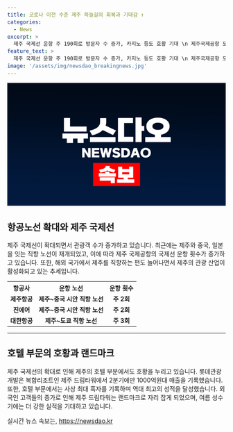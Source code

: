 ```yaml
---
title: 코로나 이전 수준 제주 하늘길의 회복과 기대감 ↑
categories:
  - News
excerpt: >
  제주 국제선 운항 주 190회로 방문자 수 증가, 카지노 등도 호황 기대 \n 제주국제공항 도착장에 어린이날 황금연휴를 앞둔 3일, 가족과 연인, 친구들과 제주를 찾은 관광객들의 발걸음으로 붐비고 있다. 코로나19 이전 수준을 완전히 회복하여 제주 내에서 카지노를 운영하는 롯데관광개발 등의 실적 개선으로 이어질 것이란 전망이 나온다. 16일 관련 업계에 따르면 제주공항 국제선 운항횟수가 이달 주 190회를 넘어섰다. 한국공항공사에 따르면 제주항공은 제주공항과 중국 시안을 오가는 직항노선 운항을 재개하고, 대한항공이 제주~도쿄 직항노선을 3년 4개월여 만에 운항을 시작한다. 이로 인해 인근 광저우와 우한 등 대도시를 중심으로 현지 여행사 또한 외국인 관광객을 모집하는 등 국제선이 더욱 확대될 전망이다. 롯데관광개발은 제주 드림타워 복합리조트에서 높은 수익을 올리며 외국인 고객 수가 꾸준히 늘어나고 있는 것으로 확인됐다.
feature_text: >
  제주 국제선 운항 주 190회로 방문자 수 증가, 카지노 등도 호황 기대 \n 제주국제공항 도착장에 어린이날 황금연휴를 앞둔 3일, 가족과 연인, 친구들과 제주를 찾은 관광객들의 발걸음으로 붐비고 있다. 코로나19 이전 수준을 완전히 회복하여 제주 내에서 카지노를 운영하는 롯데관광개발 등의 실적 개선으로 이어질 것이란 전망이 나온다. 16일 관련 업계에 따르면 제주공항 국제선 운항횟수가 이달 주 190회를 넘어섰다. 한국공항공사에 따르면 제주항공은 제주공항과 중국 시안을 오가는 직항노선 운항을 재개하고, 대한항공이 제주~도쿄 직항노선을 3년 4개월여 만에 운항을 시작한다. 이로 인해 인근 광저우와 우한 등 대도시를 중심으로 현지 여행사 또한 외국인 관광객을 모집하는 등 국제선이 더욱 확대될 전망이다. 롯데관광개발은 제주 드림타워 복합리조트에서 높은 수익을 올리며 외국인 고객 수가 꾸준히 늘어나고 있는 것으로 확인됐다.
image: '/assets/img/newsdao_breakingnews.jpg'
---
```


<p><img src="/assets/img/newsdao_breakingnews.jpg" alt="implanttips 속보" /></p>

<h2 data-ke-size="size26">항공노선 확대와 제주 국제선</h2>

<p data-ke-size="size16">제주 국제선이 확대되면서 관광객 수가 증가하고 있습니다. 최근에는 제주와 중국, 일본을 잇는 직항 노선이 재개되었고, 이에 따라 제주 국제공항의 국제선 운항 횟수가 증가하고 있습니다. 또한, 해외 국가에서 제주를 직항하는 편도 늘어나면서 제주의 관광 산업이 활성화되고 있는 추세입니다.</p>

<table>
    <tr>
        <th><b>항공사</b></th>
        <th><b>운항 노선</b></th>
        <th><b>운항 횟수</b></th>
    </tr>
    <tr>
        <td style="text-align: center; height: 17px;"><b>제주항공</b></td>
        <td style="text-align: center; height: 17px;"><b>제주~중국 시안 직항 노선</b></td>
        <td style="text-align: center; height: 17px;"><b>주 2회</b></td>
    </tr>
    <tr>
        <td style="text-align: center; height: 17px;"><b>진에어</b></td>
        <td style="text-align: center; height: 17px;"><b>제주~중국 시안 직항 노선</b></td>
        <td style="text-align: center; height: 17px;"><b>주 2회</b></td>
    </tr>
    <tr>
        <td style="text-align: center; height: 17px;"><b>대한항공</b></td>
        <td style="text-align: center; height: 17px;"><b>제주~도쿄 직항 노선</b></td>
        <td style="text-align: center; height: 17px;"><b>주 3회</b></td>
    </tr>
</table>

<hr>

<h2 data-ke-size="size26">호텔 부문의 호황과 랜드마크</h2>

<p data-ke-size="size16">제주 국제선의 확대로 인해 제주의 호텔 부문에서도 호황을 누리고 있습니다. 롯데관광개발은 복합리조트인 제주 드림타워에서 2분기에만 1000억원대 매출을 기록했습니다. 또한, 호텔 부문에서는 사상 최대 흑자를 기록하며 역대 최고의 성적을 달성했습니다. 외국인 고객들의 증가로 인해 제주 드림타워는 랜드마크로 자리 잡게 되었으며, 여름 성수기에는 더 강한 실적을 기대하고 있습니다.</p>
실시간 뉴스 속보는, <a href="https://newsdao.kr" rel="dofollow">https://newsdao.kr</a>


